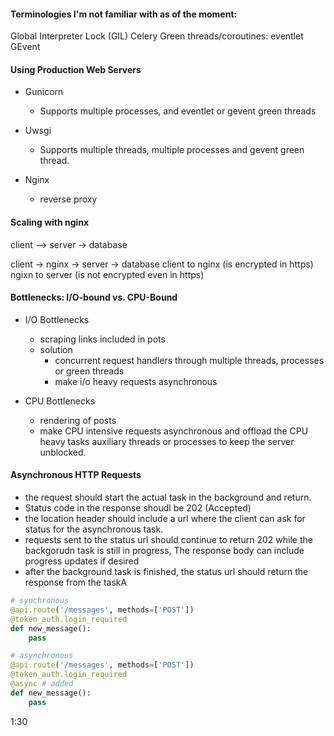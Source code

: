 
#### Terminologies I'm not familiar with as of the moment:
Global Interpreter Lock (GIL)
Celery
Green threads/coroutines:
	eventlet
	GEvent

#### Using Production Web Servers
- Gunicorn
    - Supports multiple processes, and eventlet or gevent green threads

- Uwsgi
    - Supports multiple threads, multiple processes and gevent green thread.

- Nginx
    - reverse proxy

#### Scaling with nginx

client --> server -> database

client -> nginx -> server -> database
    client to nginx (is encrypted in https)
    ngixn to server (is not encrypted even in https)

#### Bottlenecks: I/O-bound vs. CPU-Bound

- I/O Bottlenecks
    - scraping links included in pots
    - solution
        - concurrent request handlers through multiple threads, processes or green threads
        - make i/o heavy requests asynchronous

- CPU Bottlenecks
    - rendering of posts
    - make CPU intensive requests asynchronous and offload the CPU heavy tasks auxiliary threads or processes to keep the server unblocked.

#### Asynchronous HTTP Requests
- the request should start the actual task in the background and return.
- Status code in the response shoudl be 202 (Accepted)
- the location header should include a url where the client can ask for status for the asynchronous task.
- requests sent to the status url should continue to return 202 while the backgorudn task is still in progress, The response body can include progress updates if desired
- after the background task is finished, the status url should return the response from the taskA

```python
# synchronous
@api.route('/messages', methods=['POST'])
@token_auth.login_required
def new_message():
    pass

# asynchronous
@api.route('/messages', methods=['POST'])
@token_auth.login_required
@async # added
def new_message():
    pass
```

1:30
